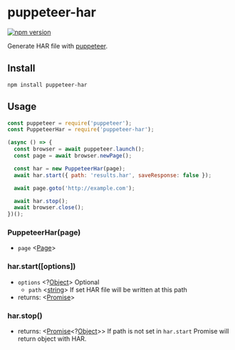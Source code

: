 # puppeteer-har
[![npm version][1]][2] 

Generate HAR file with [puppeteer](https://github.com/GoogleChrome/puppeteer).

## Install

```
npm install puppeteer-har
```

## Usage

```javascript
const puppeteer = require('puppeteer');
const PuppeteerHar = require('puppeteer-har');

(async () => {
  const browser = await puppeteer.launch();
  const page = await browser.newPage();

  const har = new PuppeteerHar(page);
  await har.start({ path: 'results.har', saveResponse: false });

  await page.goto('http://example.com');

  await har.stop();
  await browser.close();
})();
```

### PuppeteerHar(page)
- `page` <[Page]>

### har.start([options])
- `options` <?[Object]> Optional
  - `path` <[string]> If set HAR file will be written at this path
- returns: <[Promise]>

### har.stop()
- returns: <[Promise]<?[Object]>> If path is not set in `har.start` Promise will return object with HAR.

[1]: https://img.shields.io/npm/v/puppeteer-har.svg?style=flat-square
[2]: https://npmjs.org/package/puppeteer-har
[Object]: https://developer.mozilla.org/en-US/docs/Web/JavaScript/Reference/Global_Objects/Object "Object"
[Page]: https://github.com/GoogleChrome/puppeteer/blob/master/docs/api.md#class-page
[Promise]: https://developer.mozilla.org/en-US/docs/Web/JavaScript/Reference/Global_Objects/Promise "Promise"
[string]: https://developer.mozilla.org/en-US/docs/Web/JavaScript/Data_structures#String_type "String"
